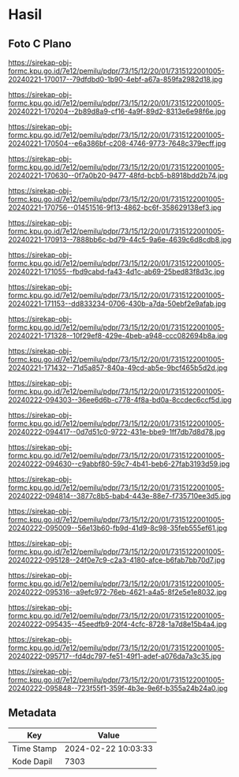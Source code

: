 # Hasil

## Foto C Plano

https://sirekap-obj-formc.kpu.go.id/7e12/pemilu/pdpr/73/15/12/20/01/7315122001005-20240221-170017--79dfdbd0-1b90-4ebf-a67a-859fa2982d18.jpg

https://sirekap-obj-formc.kpu.go.id/7e12/pemilu/pdpr/73/15/12/20/01/7315122001005-20240221-170204--2b89d8a9-cf16-4a9f-89d2-8313e6e98f6e.jpg

https://sirekap-obj-formc.kpu.go.id/7e12/pemilu/pdpr/73/15/12/20/01/7315122001005-20240221-170504--e6a386bf-c208-4746-9773-7648c379ecff.jpg

https://sirekap-obj-formc.kpu.go.id/7e12/pemilu/pdpr/73/15/12/20/01/7315122001005-20240221-170630--0f7a0b20-9477-48fd-bcb5-b8918bdd2b74.jpg

https://sirekap-obj-formc.kpu.go.id/7e12/pemilu/pdpr/73/15/12/20/01/7315122001005-20240221-170756--01451516-9f13-4862-bc6f-358629138ef3.jpg

https://sirekap-obj-formc.kpu.go.id/7e12/pemilu/pdpr/73/15/12/20/01/7315122001005-20240221-170913--7888bb6c-bd79-44c5-9a6e-4639c6d8cdb8.jpg

https://sirekap-obj-formc.kpu.go.id/7e12/pemilu/pdpr/73/15/12/20/01/7315122001005-20240221-171055--fbd9cabd-fa43-4d1c-ab69-25bed83f8d3c.jpg

https://sirekap-obj-formc.kpu.go.id/7e12/pemilu/pdpr/73/15/12/20/01/7315122001005-20240221-171153--dd833234-0706-430b-a7da-50ebf2e9afab.jpg

https://sirekap-obj-formc.kpu.go.id/7e12/pemilu/pdpr/73/15/12/20/01/7315122001005-20240221-171328--10f29ef8-429e-4beb-a948-ccc082694b8a.jpg

https://sirekap-obj-formc.kpu.go.id/7e12/pemilu/pdpr/73/15/12/20/01/7315122001005-20240221-171432--71d5a857-840a-49cd-ab5e-9bcf465b5d2d.jpg

https://sirekap-obj-formc.kpu.go.id/7e12/pemilu/pdpr/73/15/12/20/01/7315122001005-20240222-094303--36ee6d6b-c778-4f8a-bd0a-8ccdec6ccf5d.jpg

https://sirekap-obj-formc.kpu.go.id/7e12/pemilu/pdpr/73/15/12/20/01/7315122001005-20240222-094417--0d7d51c0-9722-431e-bbe9-1ff7db7d8d78.jpg

https://sirekap-obj-formc.kpu.go.id/7e12/pemilu/pdpr/73/15/12/20/01/7315122001005-20240222-094630--c9abbf80-59c7-4b41-beb6-27fab3193d59.jpg

https://sirekap-obj-formc.kpu.go.id/7e12/pemilu/pdpr/73/15/12/20/01/7315122001005-20240222-094814--3877c8b5-bab4-443e-88e7-f735710ee3d5.jpg

https://sirekap-obj-formc.kpu.go.id/7e12/pemilu/pdpr/73/15/12/20/01/7315122001005-20240222-095009--56e13b60-fb9d-41d9-8c98-35feb555ef61.jpg

https://sirekap-obj-formc.kpu.go.id/7e12/pemilu/pdpr/73/15/12/20/01/7315122001005-20240222-095128--24f0e7c9-c2a3-4180-afce-b6fab7bb70d7.jpg

https://sirekap-obj-formc.kpu.go.id/7e12/pemilu/pdpr/73/15/12/20/01/7315122001005-20240222-095316--a9efc972-76eb-4621-a4a5-8f2e5e1e8032.jpg

https://sirekap-obj-formc.kpu.go.id/7e12/pemilu/pdpr/73/15/12/20/01/7315122001005-20240222-095435--45eedfb9-20f4-4cfc-8728-1a7d8e15b4a4.jpg

https://sirekap-obj-formc.kpu.go.id/7e12/pemilu/pdpr/73/15/12/20/01/7315122001005-20240222-095717--fd4dc797-fe51-49f1-adef-a076da7a3c35.jpg

https://sirekap-obj-formc.kpu.go.id/7e12/pemilu/pdpr/73/15/12/20/01/7315122001005-20240222-095848--723f55f1-359f-4b3e-9e6f-b355a24b24a0.jpg


## Metadata

| Key        | Value               |
| ---------- | ------------------- |
| Time Stamp | 2024-02-22 10:03:33 |
| Kode Dapil | 7303                |



